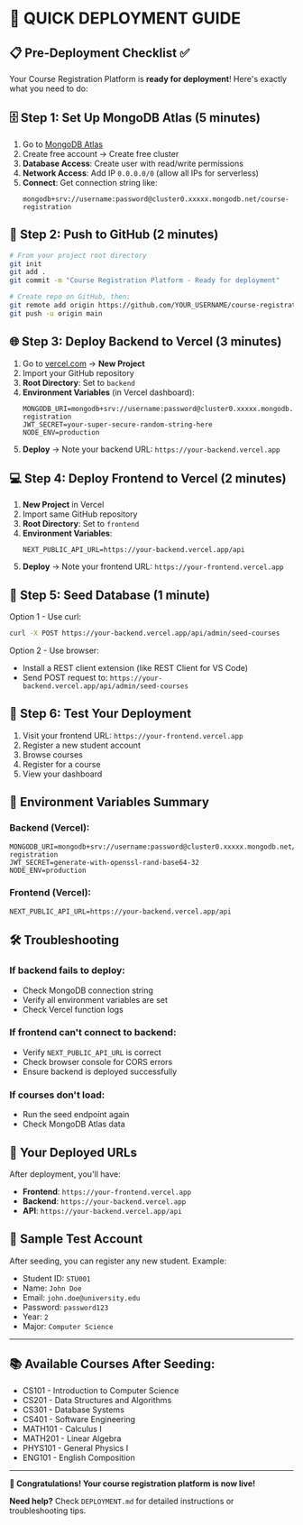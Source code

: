 # 🚀 QUICK DEPLOYMENT GUIDE

## 📋 Pre-Deployment Checklist ✅

Your Course Registration Platform is **ready for deployment**! Here's exactly what you need to do:

## 🗄️ Step 1: Set Up MongoDB Atlas (5 minutes)

1. Go to [MongoDB Atlas](https://www.mongodb.com/atlas)
2. Create free account → Create free cluster
3. **Database Access**: Create user with read/write permissions
4. **Network Access**: Add IP `0.0.0.0/0` (allow all IPs for serverless)
5. **Connect**: Get connection string like:
   ```
   mongodb+srv://username:password@cluster0.xxxxx.mongodb.net/course-registration
   ```

## 📁 Step 2: Push to GitHub (2 minutes)

```bash
# From your project root directory
git init
git add .
git commit -m "Course Registration Platform - Ready for deployment"

# Create repo on GitHub, then:
git remote add origin https://github.com/YOUR_USERNAME/course-registration-platform.git
git push -u origin main
```

## 🌐 Step 3: Deploy Backend to Vercel (3 minutes)

1. Go to [vercel.com](https://vercel.com) → **New Project**
2. Import your GitHub repository
3. **Root Directory**: Set to `backend`
4. **Environment Variables** (in Vercel dashboard):
   ```
   MONGODB_URI=mongodb+srv://username:password@cluster0.xxxxx.mongodb.net/course-registration
   JWT_SECRET=your-super-secure-random-string-here
   NODE_ENV=production
   ```
5. **Deploy** → Note your backend URL: `https://your-backend.vercel.app`

## 💻 Step 4: Deploy Frontend to Vercel (2 minutes)

1. **New Project** in Vercel
2. Import same GitHub repository
3. **Root Directory**: Set to `frontend`
4. **Environment Variables**:
   ```
   NEXT_PUBLIC_API_URL=https://your-backend.vercel.app/api
   ```
5. **Deploy** → Note your frontend URL: `https://your-frontend.vercel.app`

## 🌱 Step 5: Seed Database (1 minute)

Option 1 - Use curl:
```bash
curl -X POST https://your-backend.vercel.app/api/admin/seed-courses
```

Option 2 - Use browser:
- Install a REST client extension (like REST Client for VS Code)
- Send POST request to: `https://your-backend.vercel.app/api/admin/seed-courses`

## 🎉 Step 6: Test Your Deployment

1. Visit your frontend URL: `https://your-frontend.vercel.app`
2. Register a new student account
3. Browse courses
4. Register for a course
5. View your dashboard

## 🔧 Environment Variables Summary

### Backend (Vercel):
```
MONGODB_URI=mongodb+srv://username:password@cluster0.xxxxx.mongodb.net/course-registration
JWT_SECRET=generate-with-openssl-rand-base64-32
NODE_ENV=production
```

### Frontend (Vercel):
```
NEXT_PUBLIC_API_URL=https://your-backend.vercel.app/api
```

## 🛠️ Troubleshooting

### If backend fails to deploy:
- Check MongoDB connection string
- Verify all environment variables are set
- Check Vercel function logs

### If frontend can't connect to backend:
- Verify `NEXT_PUBLIC_API_URL` is correct
- Check browser console for CORS errors
- Ensure backend is deployed successfully

### If courses don't load:
- Run the seed endpoint again
- Check MongoDB Atlas data

## 📱 Your Deployed URLs

After deployment, you'll have:
- **Frontend**: `https://your-frontend.vercel.app`
- **Backend**: `https://your-backend.vercel.app`
- **API**: `https://your-backend.vercel.app/api`

## 🎯 Sample Test Account

After seeding, you can register any new student. Example:
- Student ID: `STU001`
- Name: `John Doe`
- Email: `john.doe@university.edu`
- Password: `password123`
- Year: `2`
- Major: `Computer Science`

---

## 📚 Available Courses After Seeding:
- CS101 - Introduction to Computer Science
- CS201 - Data Structures and Algorithms
- CS301 - Database Systems
- CS401 - Software Engineering
- MATH101 - Calculus I
- MATH201 - Linear Algebra
- PHYS101 - General Physics I
- ENG101 - English Composition

---

**🎉 Congratulations! Your course registration platform is now live!**

**Need help?** Check `DEPLOYMENT.md` for detailed instructions or troubleshooting tips.
